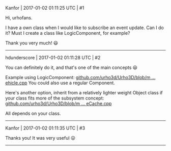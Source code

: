 Kanfor | 2017-01-02 01:11:25 UTC | #1

Hi, urhofans.

I have a own class when I would like to subscribe an event update.
Can I do it? Must I create a class like LogicComponent, for example?

Thank you very much!  :smiley:

-------------------------

hdunderscore | 2017-01-02 01:11:28 UTC | #2

You can definitely do it, and that's one of the main concepts :smiley:

Example using LogicComponent: [github.com/urho3d/Urho3D/blob/m ... ehicle.cpp](https://github.com/urho3d/Urho3D/blob/master/Source/Samples/19_VehicleDemo/Vehicle.cpp)  You could also use a regular Component.

Here's another option, inherit from a relatively lighter weight Object class if your class fits more of the subsystem concept: [github.com/urho3d/Urho3D/blob/m ... eCache.cpp](https://github.com/urho3d/Urho3D/blob/master/Source/Urho3D/Resource/ResourceCache.cpp)

All depends on your class.

-------------------------

Kanfor | 2017-01-02 01:11:35 UTC | #3

Thanks you!
It was very useful  :stuck_out_tongue:

-------------------------

